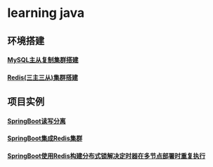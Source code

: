 # learning java

## 环境搭建
#### [MySQL主从复制集群搭建](./docker/mysql-cluster.md)
#### [Redis(三主三从)集群搭建](./docker/redis-cluster.md)

## 项目实例
#### [SpringBoot读写分离](./project/len-mysql)
#### [SpringBoot集成Redis集群](./project/len-redis)
#### [SpringBoot使用Redis构建分布式锁解决定时器在多节点部署时重复执行](./project/len-dislock)